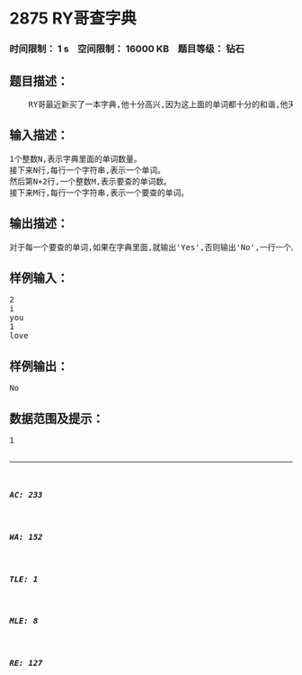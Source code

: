 # 2875 RY哥查字典   
### 时间限制： 1 s&nbsp;&nbsp;&nbsp;&nbsp;空间限制： 16000 KB&nbsp;&nbsp;&nbsp;&nbsp;题目等级： 钻石  
## 题目描述：  

<pre>
    RY哥最近新买了一本字典,他十分高兴,因为这上面的单词都十分的和谐,他天天查字典。
</pre>
  
  
## 输入描述：  

<pre>
1个整数N,表示字典里面的单词数量。
接下来N行,每行一个字符串,表示一个单词。
然后第N+2行,一个整数M,表示要查的单词数。
接下来M行,每行一个字符串,表示一个要查的单词。
</pre>
  
  
## 输出描述：  

<pre>
对于每一个要查的单词,如果在字典里面,就输出'Yes',否则输出'No',一行一个。
</pre>
  
  
## 样例输入：  

<pre>
2
i
you
1
love
</pre>
  
  
## 样例输出：  

<pre>
No
</pre>
  
  
## 数据范围及提示：  

<pre>
1<N<10000
1<M<100
每个单词的长度[1..100]
保证都是小写字母。
</pre>
  
  
***  

##### AC: 233  
##### WA: 152  
##### TLE: 1  
##### MLE: 8  
##### RE: 127  
